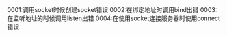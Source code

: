 0001:调用socket时候创建socket错误
0002:在绑定地址时调用bind出错
0003:在监听地址的时候调用listen出错
0004:在使用socket连接服务器时使用connect错误